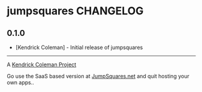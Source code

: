 jumpsquares CHANGELOG
=====================

0.1.0
-----
- [Kendrick Coleman] - Initial release of jumpsquares

- - -
A [Kendrick Coleman Project](http://www.kendrickcoleman.com)

Go use the SaaS based version at [JumpSquares.net](http://jumpsquares.net) and quit hosting your own apps..
